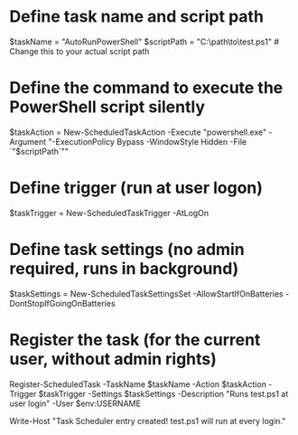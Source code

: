 # Define task name and script path
$taskName = "AutoRunPowerShell"
$scriptPath = "C:\path\to\test.ps1"  # Change this to your actual script path

# Define the command to execute the PowerShell script silently
$taskAction = New-ScheduledTaskAction -Execute "powershell.exe" -Argument "-ExecutionPolicy Bypass -WindowStyle Hidden -File `"$scriptPath`""

# Define trigger (run at user logon)
$taskTrigger = New-ScheduledTaskTrigger -AtLogOn

# Define task settings (no admin required, runs in background)
$taskSettings = New-ScheduledTaskSettingsSet -AllowStartIfOnBatteries -DontStopIfGoingOnBatteries

# Register the task (for the current user, without admin rights)
Register-ScheduledTask -TaskName $taskName -Action $taskAction -Trigger $taskTrigger -Settings $taskSettings -Description "Runs test.ps1 at user login" -User $env:USERNAME

Write-Host "Task Scheduler entry created! test.ps1 will run at every login."
